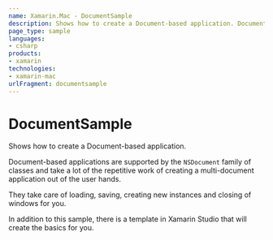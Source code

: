 ```yaml
---
name: Xamarin.Mac - DocumentSample
description: Shows how to create a Document-based application. Document-based applications are supported by the NSDocument family of classes and take a lot of...
page_type: sample
languages:
- csharp
products:
- xamarin
technologies:
- xamarin-mac
urlFragment: documentsample
---
```

# DocumentSample

Shows how to create a Document-based application.

Document-based applications are supported by the `NSDocument` family of classes and take a lot of the repetitive work of creating a multi-document application out of the user hands.

They take care of loading, saving, creating new instances and closing of windows for you.

In addition to this sample, there is a template in Xamarin Studio that will create the basics for you.
